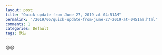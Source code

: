 ```yaml
---
layout: post
title: "Quick update from June 27, 2019 at 04:51AM"
permalink: '/2019/06/quick-update-from-june-27-2019-at-0451am.html'
comments: 1
categories: Default
tags: 默认
---
```

😄😄